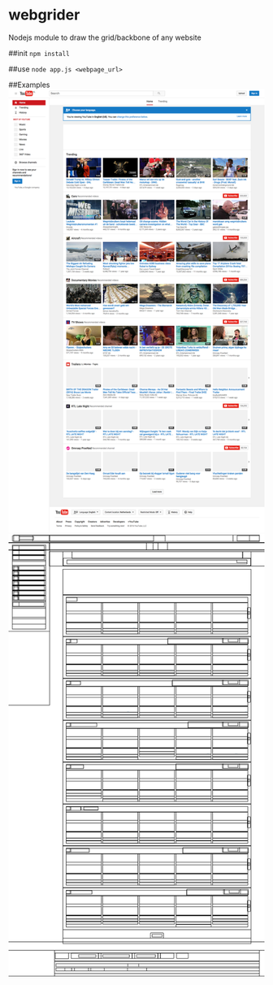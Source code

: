 # webgrider
Nodejs module to draw the grid/backbone of any website

##init
`npm install`

##use
`node app.js <webpage_url>`


##Examples
![youtube-homepage](examples/1475803206342-normal.png?raw=true "youtube homepage | normal view")
![youtube-homepage](examples/1475803206342-grid.png?raw=true "youtube homepage | grid view")